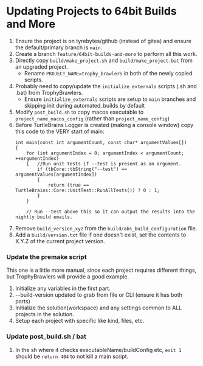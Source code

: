 
# Updating Projects to 64bit Builds and More

1. Ensure the project is on tyrebytes/github (instead of gitea) and ensure the default/primary branch is `main`.
2. Create a branch `feature/64bit-builds-and-more` to perform all this work.
3. Directly copy `build/make_project.sh` and `build/make_project.bat` from an upgraded project.
    - Rename `PROJECT_NAME=trophy_brawlers` in both of the newly copied scripts.
4. Probably need to copy/update the `initialize_externals` scripts (.sh and .bat) from TrophyBrawlers.
    - Ensure `initialize_externals` scripts are setup to `main` branches and skipping init during automated_builds by default
5. Modify `post_build.sh` to copy macos executable to `project_name_macos_config` (rather than `project_name_config`)
6. Before TurtleBrains Logger is created (making a console window) copy this code to the VERY start of main:
	```
	int main(const int argumentCount, const char* argumentValues[])
	{
		for (int argumentIndex = 0; argumentIndex < argumentCount; ++argumentIndex)
		{	//Run unit tests if --test is present as an argument.
			if (tbCore::tbString("--test") == argumentValues[argumentIndex])
			{
				return (true == TurtleBrains::Core::UnitTest::RunAllTests()) ? 0 : 1;
			}
		}

		// Run --test above this so it can output the results into the nightly build emails.
	```
7. Remove `build_version_xyz` from the `build/abs_build_configuration` file.
8. Add a `build/version.txt` file if one doesn't exist, set the contents to X.Y.Z of the current project version.


### Update the premake script

This one is a little more manual, since each project requires different things, but TrophyBrawlers will provide a good example.

1. Initialize any variables in the first part.
2. --build-version updated to grab from file or CLI (ensure it has both parts)
3. Initialize the solution(workspace) and any settings common to ALL projects in the solution.
4. Setup each project with specific like kind, files, etc.

### Update post_build.sh / bat

1. In the sh where it checks executableName/buildConfig etc, `exit 1` should be `return 404` to not kill a main script.

